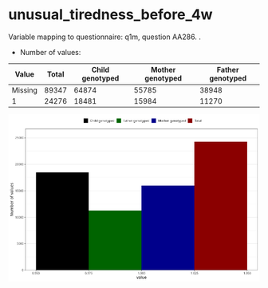 # unusual_tiredness_before_4w
Variable mapping to questionnaire: q1m, question AA286.
.
- Number of values:

| Value | Total | Child genotyped | Mother genotyped | Father genotyped |
| ----- | ----- | --------------- | ---------------- | ---------------- |
| Missing | 89347 | 64874 | 55785 | 38948 |
| 1 | 24276 | 18481 | 15984 |11270 |



![](unusual_tiredness_before_4w_n.png)



